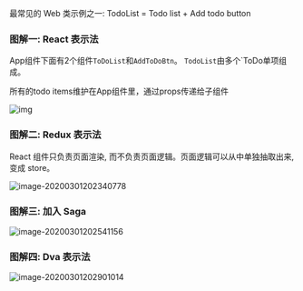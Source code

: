 最常见的 Web 类示例之一: TodoList = Todo list + Add todo button



### 图解一: React 表示法

App组件下面有2个组件`ToDoList`和`AddToDoBtn`。 `TodoList`由多个`ToDo单项组成。

所有的todo items维护在App组件里，通过props传递给子组件

![img](https://ipic-coda.oss-cn-beijing.aliyuncs.com/2020-03-01-121748.png)



### 图解二: Redux 表示法

React 组件只负责页面渲染, 而不负责页面逻辑。页面逻辑可以从中单独抽取出来, 变成 store。

![image-20200301202340778](https://ipic-coda.oss-cn-beijing.aliyuncs.com/2020-03-01-122341.png)





### 图解三: 加入 Saga

![image-20200301202541156](https://ipic-coda.oss-cn-beijing.aliyuncs.com/2020-03-01-122541.png)



### 图解四: Dva 表示法

![image-20200301202901014](https://ipic-coda.oss-cn-beijing.aliyuncs.com/2020-03-01-122901.png)